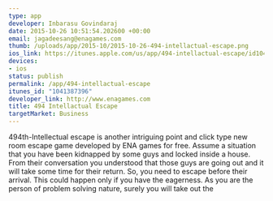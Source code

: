 ```yaml
--- 
type: app
developer: Inbarasu Govindaraj
date: 2015-10-26 10:51:54.202600 +00:00
email: jagadeesang@enagames.com
thumb: /uploads/app/2015-10/2015-10-26-494-intellactual-escape.png
ios_link: https://itunes.apple.com/us/app/494-intellactual-escape/id1041387396?mt=8
devices: 
- ios
status: publish
permalink: /app/494-intellactual-escape
itunes_id: "1041387396"
developer_link: http://www.enagames.com
title: 494 Intellactual Escape
targetMarket: Business
---
```


494th-Intellectual escape is another intriguing point and click type new room escape game developed by ENA games for free. Assume a situation that you have been kidnapped by some guys and locked inside a house. From their conversation you understood that those guys are going out and it will take some time for their return. So, you need to escape before their arrival. This could happen only if you have the eagerness. As you are the person of problem solving nature, surely you will take out the 
